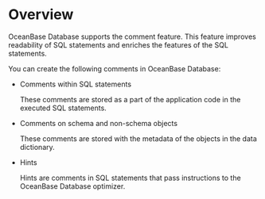 # Overview

OceanBase Database supports the comment feature. This feature improves readability of SQL statements and enriches the features of the SQL statements.

You can create the following comments in OceanBase Database:

* Comments within SQL statements

   These comments are stored as a part of the application code in the executed SQL statements.

* Comments on schema and non-schema objects

   These comments are stored with the metadata of the objects in the data dictionary.

* Hints

   Hints are comments in SQL statements that pass instructions to the OceanBase Database optimizer.

